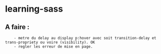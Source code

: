 # learning-sass

## A faire :
	    - metre du delay au display p:hover avec soit transition-delay et trans-propriety ou voire (visibility). OK
	    - regler les erreur de mise en page. 
